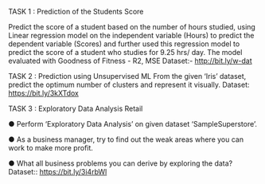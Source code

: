 TASK 1 : Prediction of the Students Score

Predict the score of a student based on the number of hours studied, using Linear regression  model on the  independent variable (Hours)
to predict the dependent variable (Scores) and further used this regression model to predict the score of a student who studies for
9.25 hrs/ day. 
The model evaluated with Goodness of Fitness - R2, MSE 
Dataset:- http://bit.ly/w-dat


TASK 2 : Prediction using Unsupervised ML
From the given ‘Iris’ dataset, predict the optimum number of clusters and represent it visually.
Dataset: https://bit.ly/3kXTdox

TASK 3 : Exploratory Data Analysis Retail

● Perform ‘Exploratory Data Analysis’ on given dataset ‘SampleSuperstore’.

● As a business manager, try to find out the weak areas where you can 
  work to make more profit. 
  
● What all business problems you can derive by exploring the data?
Dataset:: https://bit.ly/3i4rbWl
